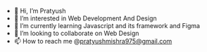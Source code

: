 - 👋 Hi, I’m Pratyush
- 👀 I’m interested in Web Development And Design
- 🌱 I’m currently learning Javascript and its framework and Figma
- 💞️ I’m looking to collaborate on Web Design
- 📫 How to reach me @pratyushmishra975@gmail.com

<!---
NotMikey09/NotMikey09 is a ✨ special ✨ repository because its `README.md` (this file) appears on your GitHub profile.
You can click the Preview link to take a look at your changes.
--->

